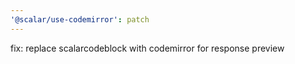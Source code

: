 ```yaml
---
'@scalar/use-codemirror': patch
---
```


fix: replace scalarcodeblock with codemirror for response preview
